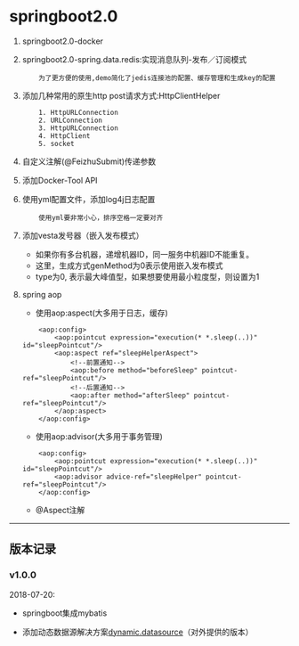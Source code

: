 # springboot2.0

1. springboot2.0-docker
2. springboot2.0-spring.data.redis:实现消息队列-发布／订阅模式
    
    ```
        为了更方便的使用,demo简化了jedis连接池的配置、缓存管理和生成key的配置
    ```
3. 添加几种常用的原生http post请求方式:HttpClientHelper

    ```
        1. HttpURLConnection
        2. URLConnection
        3. HttpURLConnection
        4. HttpClient
        5. socket
    ```
      
4. 自定义注解(@FeizhuSubmit)传递参数

5. 添加Docker-Tool API

6. 使用yml配置文件，添加log4j日志配置

    ```
        使用yml要非常小心，排序空格一定要对齐
    ```

7. 添加vesta发号器（嵌入发布模式）
    - 如果你有多台机器，递增机器ID，同一服务中机器ID不能重复。 
    -  这里，生成方式genMethod为0表示使用嵌入发布模式 
    - type为0, 表示最大峰值型，如果想要使用最小粒度型，则设置为1

8. spring aop

    - 使用aop:aspect(大多用于日志，缓存)

    ```
        <aop:config>
            <aop:pointcut expression="execution(* *.sleep(..))" id="sleepPointcut"/>
            <aop:aspect ref="sleepHelperAspect">
                <!--前置通知-->
                <aop:before method="beforeSleep" pointcut-ref="sleepPointcut"/>
                <!--后置通知-->
                <aop:after method="afterSleep" pointcut-ref="sleepPointcut"/>
            </aop:aspect>
        </aop:config>
    ```

    - 使用aop:advisor(大多用于事务管理)

    ```
        <aop:config>
            <aop:pointcut expression="execution(* *.sleep(..))" id="sleepPointcut"/>
            <aop:advisor advice-ref="sleepHelper" pointcut-ref="sleepPointcut"/>
        </aop:config>
    ```

    - @Aspect注解


--- 

## 版本记录

### v1.0.0

2018-07-20:

- springboot集成mybatis

- 添加动态数据源解决方案[dynamic.datasource](https://github.com/sunnyWu1104/dynamic-dataresource)（对外提供的版本）




